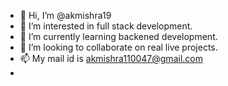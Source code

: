 - 👋 Hi, I’m @akmishra19
- 👀 I’m interested in full stack development.
- 🌱 I’m currently learning backened development.
- 💞️ I’m looking to collaborate on real live projects.
- 📫 My mail id is akmishra110047@gmail.com
- 

<!---
akmishra19/akmishra19 is a ✨ special ✨ repository because its `README.md` (this file) appears on your GitHub profile.
You can click the Preview link to take a look at your changes.
--->
